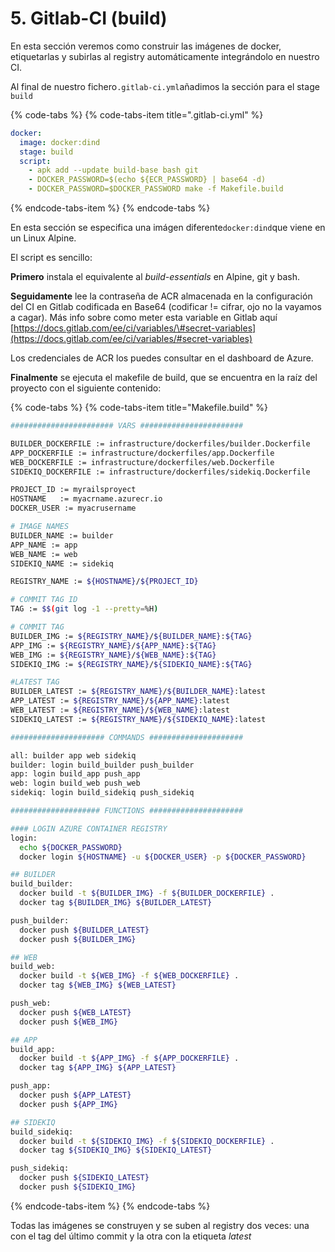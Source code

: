 # 5. Gitlab-CI \(build\)

En esta sección veremos como construir las imágenes de docker, etiquetarlas y subirlas al registry automáticamente integrándolo en nuestro CI.

Al final de nuestro fichero`.gitlab-ci.yml`añadimos la sección para el stage `build`

{% code-tabs %}
{% code-tabs-item title=".gitlab-ci.yml" %}
```yaml
docker:
  image: docker:dind
  stage: build
  script:
    - apk add --update build-base bash git
    - DOCKER_PASSWORD=$(echo ${ECR_PASSWORD} | base64 -d)
    - DOCKER_PASSWORD=$DOCKER_PASSWORD make -f Makefile.build
```
{% endcode-tabs-item %}
{% endcode-tabs %}

En esta sección se especifica una imágen diferente`docker:dind`que viene en un Linux Alpine.

El script es sencillo:

**Primero** instala el equivalente al _build-essentials_ en Alpine, git y bash.

**Seguidamente** lee la contraseña de ACR almacenada en la configuración del CI en Gitlab codificada en Base64 \(codificar != cifrar, ojo no la vayamos a cagar\). Más info sobre como meter esta variable en Gitlab aquí [https://docs.gitlab.com/ee/ci/variables/\#secret-variables](https://docs.gitlab.com/ee/ci/variables/#secret-variables)

Los credenciales de ACR los puedes consultar en el dashboard de Azure.

**Finalmente** se ejecuta el makefile de build, que se encuentra en la raíz del proyecto con el siguiente contenido:

{% code-tabs %}
{% code-tabs-item title="Makefile.build" %}
```bash
####################### VARS #######################

BUILDER_DOCKERFILE := infrastructure/dockerfiles/builder.Dockerfile
APP_DOCKERFILE := infrastructure/dockerfiles/app.Dockerfile
WEB_DOCKERFILE := infrastructure/dockerfiles/web.Dockerfile
SIDEKIQ_DOCKERFILE := infrastructure/dockerfiles/sidekiq.Dockerfile

PROJECT_ID := myrailsproyect
HOSTNAME   := myacrname.azurecr.io
DOCKER_USER := myacrusername

# IMAGE NAMES
BUILDER_NAME := builder
APP_NAME := app
WEB_NAME := web
SIDEKIQ_NAME := sidekiq

REGISTRY_NAME := ${HOSTNAME}/${PROJECT_ID}

# COMMIT TAG ID
TAG := $$(git log -1 --pretty=%H)

# COMMIT TAG
BUILDER_IMG := ${REGISTRY_NAME}/${BUILDER_NAME}:${TAG}
APP_IMG := ${REGISTRY_NAME}/${APP_NAME}:${TAG}
WEB_IMG := ${REGISTRY_NAME}/${WEB_NAME}:${TAG}
SIDEKIQ_IMG := ${REGISTRY_NAME}/${SIDEKIQ_NAME}:${TAG}

#LATEST TAG
BUILDER_LATEST := ${REGISTRY_NAME}/${BUILDER_NAME}:latest
APP_LATEST := ${REGISTRY_NAME}/${APP_NAME}:latest
WEB_LATEST := ${REGISTRY_NAME}/${WEB_NAME}:latest
SIDEKIQ_LATEST := ${REGISTRY_NAME}/${SIDEKIQ_NAME}:latest

##################### COMMANDS #####################

all: builder app web sidekiq
builder: login build_builder push_builder
app: login build_app push_app
web: login build_web push_web
sidekiq: login build_sidekiq push_sidekiq

#################### FUNCTIONS #####################

#### LOGIN AZURE CONTAINER REGISTRY
login:
  echo ${DOCKER_PASSWORD}
  docker login ${HOSTNAME} -u ${DOCKER_USER} -p ${DOCKER_PASSWORD}

## BUILDER
build_builder:
  docker build -t ${BUILDER_IMG} -f ${BUILDER_DOCKERFILE} .
  docker tag ${BUILDER_IMG} ${BUILDER_LATEST}

push_builder:
  docker push ${BUILDER_LATEST}
  docker push ${BUILDER_IMG}

## WEB
build_web:
  docker build -t ${WEB_IMG} -f ${WEB_DOCKERFILE} .
  docker tag ${WEB_IMG} ${WEB_LATEST}

push_web:
  docker push ${WEB_LATEST}
  docker push ${WEB_IMG}

## APP
build_app:
  docker build -t ${APP_IMG} -f ${APP_DOCKERFILE} .
  docker tag ${APP_IMG} ${APP_LATEST}

push_app:
  docker push ${APP_LATEST}
  docker push ${APP_IMG}

## SIDEKIQ
build_sidekiq:
  docker build -t ${SIDEKIQ_IMG} -f ${SIDEKIQ_DOCKERFILE} .
  docker tag ${SIDEKIQ_IMG} ${SIDEKIQ_LATEST}

push_sidekiq:
  docker push ${SIDEKIQ_LATEST}
  docker push ${SIDEKIQ_IMG}
```
{% endcode-tabs-item %}
{% endcode-tabs %}

Todas las imágenes se construyen y se suben al registry dos veces: una con el tag del último commit y la otra con la etiqueta _latest_





